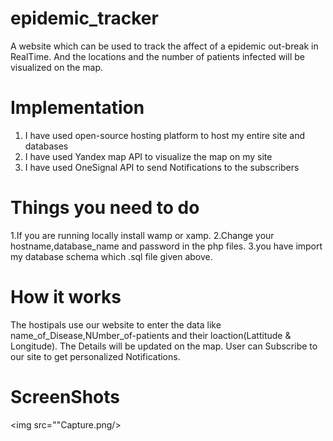 # epidemic_tracker
A website which can be used to track the affect of a epidemic out-break in RealTime. And the locations and the number of patients infected will be visualized on the map.


# Implementation
1. I have used open-source hosting platform to host my entire site and databases
2. I have used Yandex map API to visualize the map on my site
3. I have used OneSignal API to send  Notifications to the subscribers


# Things you need to do 
 1.If you are running locally install wamp or xamp.
 2.Change your hostname,database_name and password in the php files.
 3.you have import my database schema which .sql file given above.
 
 # How it works
 The hostipals use our website to enter the data like name_of_Disease,NUmber_of-patients and their loaction(Lattitude & Longitude).
 The Details will be updated on the map.
 User can Subscribe to our site to get personalized Notifications.
 
# ScreenShots

<img src=""Capture.png/>
